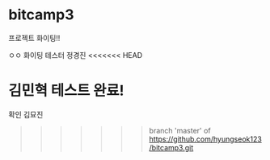# bitcamp3



프로젝트 화이팅!!

ㅇㅇ 화이팅
테스터 정경진
<<<<<<< HEAD

김민혁 테스트 완료!
=======
확인 김묘진
>>>>>>> branch 'master' of https://github.com/hyungseok123/bitcamp3.git
